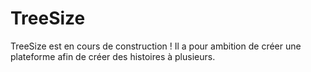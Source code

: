 # TreeSize

TreeSize est en cours de construction !
Il a pour ambition de créer une plateforme afin de créer des histoires à plusieurs.
